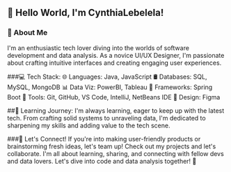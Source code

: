 ## 👋 Hello World, I'm CynthiaLebelela!

### 🚀 About Me
I'm an enthusiastic tech lover diving into the worlds of software development and data analysis. As a novice UI/UX Designer, I'm passionate about crafting intuitive interfaces and creating engaging user experiences.

###💻 Tech Stack:
🌐 Languages: Java, JavaScript
🛢️ Databases: SQL, MySQL, MongoDB
📊 Data Viz: PowerBI, Tableau
🚀 Frameworks: Spring Boot
🔧 Tools: Git, GitHub, VS Code, IntelliJ, NetBeans IDE
🎨 Design: Figma

##🌱 Learning Journey:
I'm always learning, eager to keep up with the latest tech. From crafting solid systems to unraveling data, I'm dedicated to sharpening my skills and adding value to the tech scene.

###🤝 Let's Connect!
If you're into making user-friendly products or brainstorming fresh ideas, let's team up! Check out my projects and let's collaborate. I'm all about learning, sharing, and connecting with fellow devs and data lovers. Let's dive into code and data analysis together! 🚀





